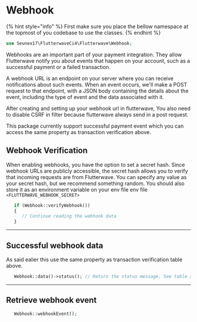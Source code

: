 # Webhook

{% hint style="info" %}
First make sure you place the bellow namespace at the topmost of you codebase to use the classes.
{% endhint %}

```php
use Seunex17\FlutterwaveCi4\Flutterwave\Webhook;
```

Webhooks are an important part of your payment integration. They allow Flutterwave notify you about events that happen on your account, such as a successful payment or a failed transaction.

A webhook URL is an endpoint on your server where you can receive notifications about such events. When an event occurs, we'll make a POST request to that endpoint, with a JSON body containing the details about the event, including the type of event and the data associated with it.

After creating and setting up your webhook url in flutterwave, You also need to disable CSRF in filter because flutterwave always send in a post request.

This package currently support successful payment event which you can access the same property as transaction verification above.

## **Webhook Verification**

When enabling webhooks, you have the option to set a secret hash. Since webhook URLs are publicly accessible, the secret hash allows you to verify that incoming requests are from Flutterwave. You can specify any value as your secret hash, but we recommend something random. You should also store it as an environment variable on your env file env file `<FLUTTERWAVE_WEBHOOK_SECRET>`

```php
   if (Webhook::verifyWebhook())
   {
      // Continue reading the webhook data
   }
```

***

## **Successful webhook data**

As said ealier this use the same property as transaction verification table above.

```php
   Webhook::data()->status(); // Return the status message. See table above for more properties
```

***

## **Retrieve webhook event**

```php
   Webhook::webhookEvent();
```
